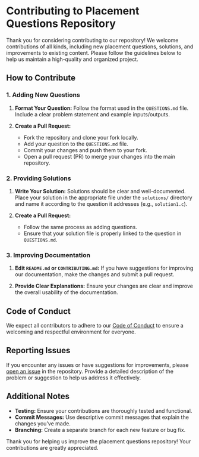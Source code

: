 # Contributing to Placement Questions Repository

Thank you for considering contributing to our repository! We welcome contributions of all kinds, including new placement questions, solutions, and improvements to existing content. Please follow the guidelines below to help us maintain a high-quality and organized project.

## How to Contribute

### 1. **Adding New Questions**

1. **Format Your Question:** Follow the format used in the `QUESTIONS.md` file. Include a clear problem statement and example inputs/outputs.

2. **Create a Pull Request:**
   - Fork the repository and clone your fork locally.
   - Add your question to the `QUESTIONS.md` file.
   - Commit your changes and push them to your fork.
   - Open a pull request (PR) to merge your changes into the main repository.

### 2. **Providing Solutions**

1. **Write Your Solution:** Solutions should be clear and well-documented. Place your solution in the appropriate file under the `solutions/` directory and name it according to the question it addresses (e.g., `solution1.c`).

2. **Create a Pull Request:**
   - Follow the same process as adding questions.
   - Ensure that your solution file is properly linked to the question in `QUESTIONS.md`.

### 3. **Improving Documentation**

1. **Edit `README.md` or `CONTRIBUTING.md`:** If you have suggestions for improving our documentation, make the changes and submit a pull request.

2. **Provide Clear Explanations:** Ensure your changes are clear and improve the overall usability of the documentation.

## Code of Conduct

We expect all contributors to adhere to our [Code of Conduct](CODE_OF_CONDUCT.md) to ensure a welcoming and respectful environment for everyone.

## Reporting Issues

If you encounter any issues or have suggestions for improvements, please [open an issue](issues/new) in the repository. Provide a detailed description of the problem or suggestion to help us address it effectively.

## Additional Notes

- **Testing:** Ensure your contributions are thoroughly tested and functional.
- **Commit Messages:** Use descriptive commit messages that explain the changes you’ve made.
- **Branching:** Create a separate branch for each new feature or bug fix.

Thank you for helping us improve the placement questions repository! Your contributions are greatly appreciated.
